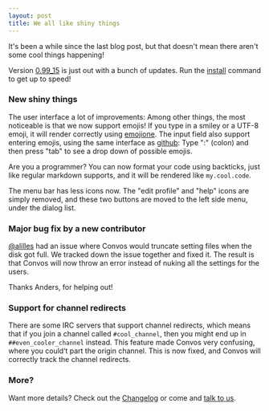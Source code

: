 ```yaml
---
layout: post
title: We all like shiny things
---
```


It's been a while since the last blog post, but that doesn't mean there aren't
some cool things happening!

Version [0.99_15](https://github.com/Nordaaker/convos/tree/stable) is just out
with a bunch of updates. Run the [install](/doc/install.html) command to get
up to speed!

### New shiny things

The user interface a lot of improvements: Among other things, the most
noticeable is that we now support emojis! If you type in a smiley or a UTF-8
emoji, it will render correctly using [emojione](http://emojione.com). The
input field also support entering emojis, using the same interface as
[github](https://github.com): Type ":" (colon) and then press "tab" to see a
drop down of possible emojis.

Are you a programmer? You can now format your code using backticks, just like
regular markdown supports, and it will be rendered like `my.cool.code`.

The menu bar has less icons now. The "edit profile" and "help" icons are
simply removed, and these two buttons are moved to the left side menu, under
the dialog list.

### Major bug fix by a new contributor

[@alilles](https://github.com/alilles) had an issue where Convos would
truncate setting files when the disk got full. We tracked down the issue
together and fixed it. The result is that Convos will now throw an error
instead of nuking all the settings for the users.

Thanks Anders, for helping out!

### Support for channel redirects

There are some IRC servers that support channel redirects, which means that if
you join a channel called `#cool_channel`, then you might end up in
`##even_cooler_channel` instead. This feature made Convos very confusing,
where you could‘t part the origin channel. This is now fixed, and Convos
will correctly track the channel redirects.

### More?

Want more details? Check out the
[Changelog](https://github.com/Nordaaker/convos/blob/master/Changes) or come
and [talk to us](/doc#get-in-touch).

